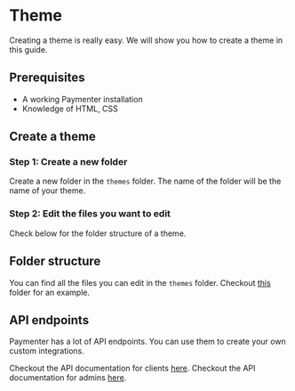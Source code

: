 # Theme

Creating a theme is really easy. We will show you how to create a theme in this guide.

## Prerequisites

- A working Paymenter installation
- Knowledge of HTML, CSS 

## Create a theme

### Step 1: Create a new folder

Create a new folder in the `themes` folder. The name of the folder will be the name of your theme.

### Step 2: Edit the files you want to edit

Check below for the folder structure of a theme.

## Folder structure

You can find all the files you can edit in the `themes` folder. Checkout [this](https://github.com/Paymenter/Paymenter/tree/master/themes/default) folder for an example.

## API endpoints

Paymenter has a lot of API endpoints. You can use them to create your own custom integrations.

Checkout the API documentation for clients [here](https://paymenter.org/api/clients/).
Checkout the API documentation for admins [here](https://paymenter.org/api/admin/).